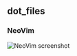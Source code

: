 ## dot\_files

### NeoVim

![NeoVim screenshot](https://typewriter.github.io/dot_files/img/neovim_screenshot.png)

